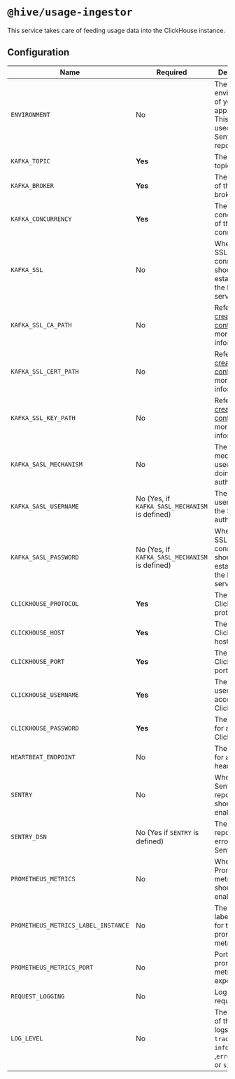 # `@hive/usage-ingestor`

This service takes care of feeding usage data into the ClickHouse instance.

## Configuration

| Name                                | Required                                       | Description                                                                                                                                          | Example Value                                        |
| ----------------------------------- | ---------------------------------------------- | ---------------------------------------------------------------------------------------------------------------------------------------------------- | ---------------------------------------------------- |
| `ENVIRONMENT`                       | No                                             | The environment of your Hive app. (**Note:** This will be used for Sentry reporting.)                                                                | `staging`                                            |
| `KAFKA_TOPIC`                       | **Yes**                                        | The kafka topic.                                                                                                                                     | `usage_reports_v2`                                   |
| `KAFKA_BROKER`                      | **Yes**                                        | The address of the Kafka broker.                                                                                                                     | `127.0.0.1:29092`                                    |
| `KAFKA_CONCURRENCY`                 | **Yes**                                        | The concurrency of the Kafka connection.                                                                                                             | `3`                                                  |
| `KAFKA_SSL`                         | No                                             | Whether an SSL connection should be established to the kafka service.                                                                                | `1` (enabled) or `0` (disabled)                      |
| `KAFKA_SSL_CA_PATH`                 | No                                             | Refer to [TLS create secure context](https://nodejs.org/dist/latest-v8.x/docs/api/tls.html#tls_tls_createsecurecontext_options) for more information | `./path_to_ca`                                       |
| `KAFKA_SSL_CERT_PATH`               | No                                             | Refer to [TLS create secure context](https://nodejs.org/dist/latest-v8.x/docs/api/tls.html#tls_tls_createsecurecontext_options) for more information | `./path_to_cert`                                     |
| `KAFKA_SSL_KEY_PATH`                | No                                             | Refer to [TLS create secure context](https://nodejs.org/dist/latest-v8.x/docs/api/tls.html#tls_tls_createsecurecontext_options) for more information | `./path_to_key`                                      |
| `KAFKA_SASL_MECHANISM`              | No                                             | The mechanism used for doing SASL authentication                                                                                                     | `plain` or `scram-sha-256` or `scram-sha-512`        |
| `KAFKA_SASL_USERNAME`               | No (Yes, if `KAFKA_SASL_MECHANISM` is defined) | The username for the SASL authentication                                                                                                             | `letmein`                                            |
| `KAFKA_SASL_PASSWORD`               | No (Yes, if `KAFKA_SASL_MECHANISM` is defined) | Whether an SSL connection should be established to the kafka service.                                                                                | `letmein`                                            |
| `CLICKHOUSE_PROTOCOL`               | **Yes**                                        | The ClickHouse protocol.                                                                                                                             | `http` or `https`                                    |
| `CLICKHOUSE_HOST`                   | **Yes**                                        | The ClickHouse host.                                                                                                                                 | `127.0.0.1`                                          |
| `CLICKHOUSE_PORT`                   | **Yes**                                        | The ClickHouse port.                                                                                                                                 | `8443`                                               |
| `CLICKHOUSE_USERNAME`               | **Yes**                                        | The username for accessing ClickHouse.                                                                                                               | `letmein`                                            |
| `CLICKHOUSE_PASSWORD`               | **Yes**                                        | The password for accessing ClickHouse.                                                                                                               | `letmein`                                            |
| `HEARTBEAT_ENDPOINT`                | No                                             | The endpoint for a heartbeat.                                                                                                                        | `http://127.0.0.1:6969/heartbeat`                    |
| `SENTRY`                            | No                                             | Whether Sentry error reporting should be enabled.                                                                                                    | `1` (enabled) or `0` (disabled)                      |
| `SENTRY_DSN`                        | No (Yes if `SENTRY` is defined)                | The DSN for reporting errors to Sentry.                                                                                                              | `https://dooobars@o557896.ingest.sentry.io/12121212` |
| `PROMETHEUS_METRICS`                | No                                             | Whether Prometheus metrics should be enabled                                                                                                         | `1` (enabled) or `0` (disabled)                      |
| `PROMETHEUS_METRICS_LABEL_INSTANCE` | No                                             | The instance label added for the prometheus metrics.                                                                                                 | `usage-ingestor`                                     |
| `PROMETHEUS_METRICS_PORT`           | No                                             | Port on which prometheus metrics are exposed                                                                                                         | Defaults to `10254`                                  |
| `REQUEST_LOGGING`                   | No                                             | Log http requests                                                                                                                                    | `1` (enabled) or `0` (disabled)                      |
| `LOG_LEVEL`                         | No                                             | The verbosity of the service logs. One of `trace`, `debug`, `info`, `warn` ,`error`, `fatal` or `silent`                                             | `info` (default)                                     |
